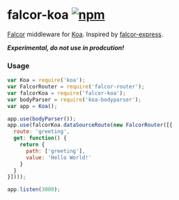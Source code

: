 # falcor-koa [![npm](https://img.shields.io/npm/v/falcor-koa.svg?style=flat-square)]()

[Falcor](https://netflix.github.io/falcor/) middleware for [Koa](https://github.com/koajs/koa/).
Inspired by [falcor-express](https://github.com/Netflix/falcor-router/).

***Experimental, do not use in prodcution!***

### Usage

```javascript
var Koa = require('koa');
var FalcorRouter = require('falcor-router');
var falcorKoa = require('falcor-koa');
var bodyParser = require('koa-bodyparser');
var app = Koa();

app.use(bodyParser());
app.use(falcorKoa.dataSourceRoute(new FalcorRouter([{
  route: 'greeting',
  get: function() {
    return {
      path: ['greeting'],
      value: 'Hello World!'
    }
  }
}])));

app.listen(3000);
```
